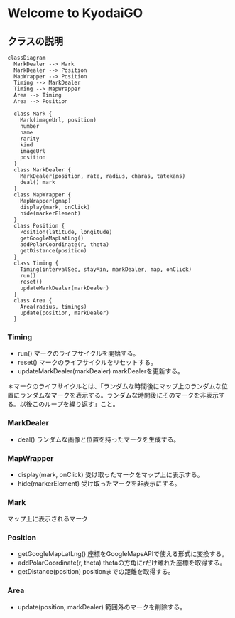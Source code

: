 # Welcome to KyodaiGO

## クラスの説明

```mermaid
classDiagram
  MarkDealer --> Mark
  MarkDealer --> Position
  MapWrapper --> Position
  Timing --> MarkDealer
  Timing --> MapWrapper
  Area --> Timing
  Area --> Position
  
  class Mark {
    Mark(imageUrl, position)
    number
    name
    rarity
    kind
    imageUrl
    position
  }
  class MarkDealer {
    MarkDealer(position, rate, radius, charas, tatekans)
    deal() mark
  }
  class MapWrapper {
    MapWrapper(gmap)
    display(mark, onClick)
    hide(markerElement)
  }
  class Position {
    Position(latitude, longitude)
    getGoogleMapLatLng()
    addPolarCoordinate(r, theta)
    getDistance(position)
  }
  class Timing {
    Timing(intervalSec, stayMin, markDealer, map, onClick)
    run()
    reset()
    updateMarkDealer(markDealer)
  }
  class Area {
    Area(radius, timings)
    update(position, markDealer)
  }
```

### Timing
- run() マークのライフサイクルを開始する。
- reset() マークのライフサイクルをリセットする。
- updateMarkDealer(markDealer) markDealerを更新する。

＊マークのライフサイクルとは、「ランダムな時間後にマップ上のランダムな位置にランダムなマークを表示する。ランダムな時間後にそのマークを非表示する。以後このループを繰り返す」こと。

### MarkDealer
- deal() ランダムな画像と位置を持ったマークを生成する。

### MapWrapper
- display(mark, onClick) 受け取ったマークをマップ上に表示する。
- hide(markerElement) 受け取ったマークを非表示にする。

### Mark
マップ上に表示されるマーク

### Position
- getGoogleMapLatLng() 座標をGoogleMapsAPIで使える形式に変換する。
- addPolarCoordinate(r, theta) thetaの方角にrだけ離れた座標を取得する。
- getDistance(position) positionまでの距離を取得する。

### Area
- update(position, markDealer) 範囲外のマークを削除する。